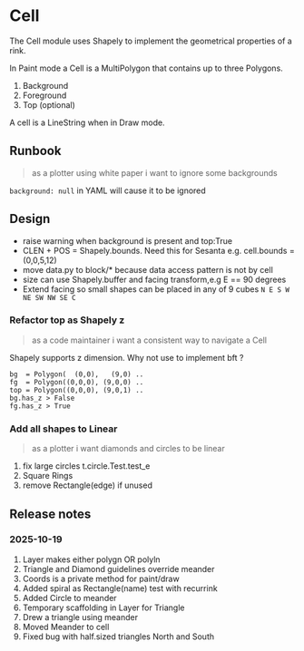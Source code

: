 # Cell

The Cell module uses Shapely to implement the geometrical properties of a rink.

In Paint mode a Cell is a MultiPolygon that contains up to three Polygons.

1. Background
1. Foreground
1. Top (optional)

A cell is a LineString when in Draw mode.

## Runbook

> as a plotter using white paper i want to ignore some  backgrounds

`background: null`  in YAML will cause it to be ignored

## Design

- raise warning when background is present and top:True
- CLEN + POS = Shapely.bounds. Need this for Sesanta e.g. cell.bounds = (0,0,5,12)
- move data.py to block/* because data access pattern is not by cell
- size can use Shapely.buffer and facing transform,e.g E == 90 degrees
- Extend facing so small shapes can be placed in any of 9 cubes 
  `N E S W NE SW NW SE C`

### Refactor top as Shapely z

> as a code maintainer i want a consistent way to navigate a Cell

Shapely supports z dimension. Why not use to implement bft ?
```
bg  = Polygon(  (0,0),   (9,0) ..
fg  = Polygon((0,0,0), (9,0,0) ..
top = Polygon((0,0,0), (9,0,1) ..
bg.has_z > False
fg.has_z > True
```

### Add all shapes to Linear

> as a plotter i want diamonds and circles to be linear

1.  fix large circles t.circle.Test.test_e
1.  Square Rings 
1.  remove Rectangle(edge) if unused


## Release notes

### 2025-10-19

1. Layer makes either polygn OR polyln
1. Triangle and Diamond guidelines override meander
1. Coords is a private method for paint/draw
1. Added spiral as Rectangle(name) test with recurrink
1. Added Circle to meander
1. Temporary scaffolding in Layer for Triangle
4. Drew a triangle using meander
6. Moved Meander to cell
1. Fixed bug with half.sized triangles North and South
